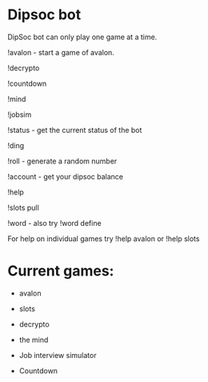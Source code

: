 # Dipsoc bot

DipSoc bot can only play one game at a time.  

!avalon - start a game of avalon.  

!decrypto

!countdown

!mind

!jobsim

!status - get the current status of the bot  

!ding  

!roll <number> - generate a random number

!account - get your dipsoc balance

!help

!slots pull

!word - also try !word define

For help on individual games try !help avalon or !help slots  

# Current games:  

* avalon  

* slots  

* decrypto

* the mind

* Job interview simulator

* Countdown